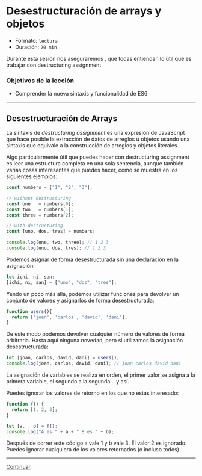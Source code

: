 # Desestructuración de arrays y objetos

* Formato: `lectura` 
* Duración: `20 min`

Durante esta sesión nos aseguraremos ,
que todas entiendan lo útil que es trabajar con destructuring assignment

### Objetivos de la lección

* Comprender la nueva sintaxis y funcionalidad de ES6


***

## Desestructuración de Arrays

La sintaxis de _destructuring assignment_ es una expresión de JavaScript que hace posible la extracción de datos de arreglos u objetos usando una sintaxis que equivale a la construcción de arreglos y objetos literales.

Algo particularmente útil que puedes hacer con destructuring assignment es leer una estructura completa en una sola sentencia, aunque también varias cosas interesantes que puedes hacer, como se muestra en los siguientes ejemplos:

```javascript
const numbers = ["1", "2", "3"];

// without destructuring
const one   = numbers[0];
const two   = numbers[1];
const three = numbers[2];

// with destructuring
const [uno, dos, tres] = numbers;

console.log(one, two, three); // 1 2 3
console.log(uno, dos, tres); // 1 2 3
```

Podemos asignar de forma desestructurada sin una declaración en la asignación:

```javascript
let ichi, ni, san;
[ichi, ni, san] = ["uno", "dos", "tres"];
```

Yendo un poco más allá, podemos utilizar funciones para devolver un conjunto de
valores y asignarlos de forma desestructurada:

```javascript
function users(){
  return ['joan', 'carlos', 'david', 'dani'];
}
```

De este modo podemos devolver cualquier número de valores de forma arbitraria.
Hasta aquí ninguna novedad, pero si utilizamos la asignación desestructurada:

```javascript
let [joan, carlos, david, dani] = users();
console.log(joan, carlos, david, dani); // joan carlos david dani
```

La asignación de variables se realiza en orden, el primer valor se asigna a la
primera variable, el segundo a la segunda... y así.

Puedes ignorar los valores de retorno en los que no estás interesado:

```javascript
function f() {
  return [1, 2, 3];
}

let [a, , b] = f();
console.log("A es " + a + " B es " + b);
```

Después de correr este código a vale 1 y b vale 3. El valor 2 es ignorado. Puedes ignorar cualquiera de los valores retornados (o incluso todos)

***

[Continuar](04-arrow-functions-lexical-scope.md)
